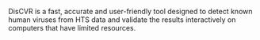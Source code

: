 DisCVR is a fast, accurate and user-friendly tool designed to detect known human viruses from HTS data and validate the results interactively on computers that have limited resources. 

